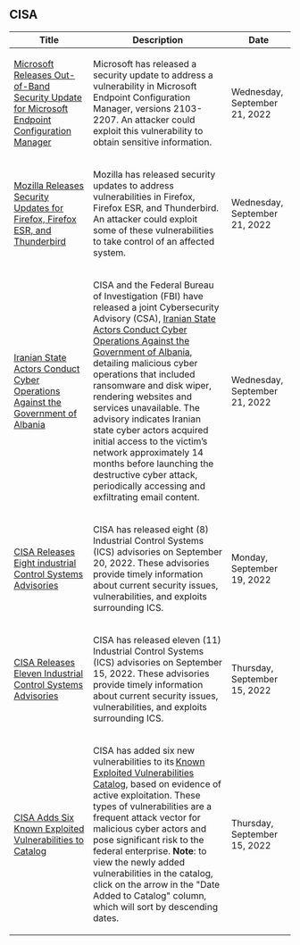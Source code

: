 ## CISA
|Title|Description|Date|
|---|---|---|
| [Microsoft Releases Out-of-Band Security Update for Microsoft Endpoint Configuration Manager](https://www.cisa.gov/uscert/ncas/current-activity/2022/09/21/microsoft-releases-out-band-security-update-microsoft-endpoint) | <p>Microsoft has released a security update to address a vulnerability in Microsoft Endpoint Configuration Manager, versions 2103-2207. An attacker could exploit this vulnerability to obtain sensitive information.</p> | Wednesday, September 21, 2022 |
| [Mozilla Releases Security Updates for Firefox, Firefox ESR, and Thunderbird](https://www.cisa.gov/uscert/ncas/current-activity/2022/09/21/mozilla-releases-security-updates-firefox-esr-thunderbird) | <p>Mozilla has released security updates to address vulnerabilities in Firefox, Firefox ESR, and Thunderbird. An attacker could exploit some of these vulnerabilities to take control of an affected system.</p> | Wednesday, September 21, 2022 |
| [Iranian State Actors Conduct Cyber Operations Against the Government of Albania](https://www.cisa.gov/uscert/ncas/current-activity/2022/09/21/iranian-state-actors-conduct-cyber-operations-against-government) | <p>CISA and the Federal Bureau of Investigation (FBI) have released a joint Cybersecurity Advisory (CSA), <a href="https://www.cisa.gov/ncas/alerts/aa22-264a">Iranian State Actors Conduct Cyber Operations Against the Government of Albania</a>, detailing malicious cyber operations that included ransomware and disk wiper, rendering websites and services unavailable. The advisory indicates Iranian state cyber actors acquired initial access to the victim’s network approximately 14 months before launching the destructive cyber attack, periodically accessing and exfiltrating email content.</p> | Wednesday, September 21, 2022 |
| [CISA Releases Eight industrial Control Systems Advisories](https://www.cisa.gov/uscert/ncas/current-activity/2022/09/19/cisa-releases-eight-industrial-control-systems-advisories) | <p>CISA has released eight (8) Industrial Control Systems (ICS) advisories on September 20, 2022. These advisories provide timely information about current security issues, vulnerabilities, and exploits surrounding ICS.</p> | Monday, September 19, 2022 |
| [CISA Releases Eleven Industrial Control Systems Advisories](https://www.cisa.gov/uscert/ncas/current-activity/2022/09/15/cisa-releases-eleven-industrial-control-systems-advisories) | <p>CISA has released eleven (11) Industrial Control Systems (ICS) advisories on September 15, 2022. These advisories provide timely information about current security issues, vulnerabilities, and exploits surrounding ICS.</p> | Thursday, September 15, 2022 |
| [CISA Adds Six Known Exploited Vulnerabilities to Catalog](https://www.cisa.gov/uscert/ncas/current-activity/2022/09/15/cisa-adds-six-known-exploited-vulnerabilities-catalog) | <p>CISA has added six new vulnerabilities to its <a href="https://www.cisa.gov/known-exploited-vulnerabilities-catalog">Known Exploited Vulnerabilities Catalog</a>, based on evidence of active exploitation. These types of vulnerabilities are a frequent attack vector for malicious cyber actors and pose significant risk to the federal enterprise. <strong>Note</strong>: to view the newly added vulnerabilities in the catalog, click on the arrow in the "Date Added to Catalog" column, which will sort by descending dates. </p> | Thursday, September 15, 2022 |
